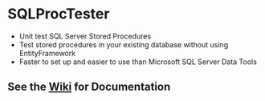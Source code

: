 # SQLProcTester
* Unit test SQL Server Stored Procedures 
* Test stored procedures in your existing database without using EntityFramework
* Faster to set up and easier to use than Microsoft SQL Server Data Tools

## See the [Wiki](https://github.com/Tricklebyte/SQLProcTester/wiki) for Documentation
